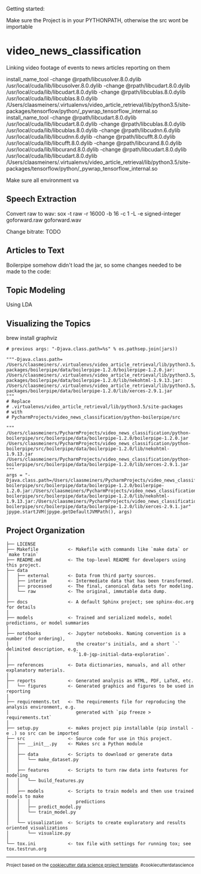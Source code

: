 
Getting started:

Make sure the Project is in your PYTHONPATH, otherwise the src wont be importable

video_news_classification
==============================

Linking video footage of events to news articles reporting on them

install_name_tool -change @rpath/libcusolver.8.0.dylib /usr/local/cuda/lib/libcusolver.8.0.dylib -change @rpath/libcudart.8.0.dylib /usr/local/cuda/lib/libcudart.8.0.dylib -change @rpath/libcublas.8.0.dylib /usr/local/cuda/lib/libcublas.8.0.dylib /Users/claasmeiners/.virtualenvs/video_article_retrieval/lib/python3.5/site-packages/tensorflow/python/_pywrap_tensorflow_internal.so
install_name_tool -change @rpath/libcudart.8.0.dylib /usr/local/cuda/lib/libcudart.8.0.dylib -change @rpath/libcublas.8.0.dylib /usr/local/cuda/lib/libcublas.8.0.dylib -change @rpath/libcudnn.6.dylib /usr/local/cuda/lib/libcudnn.6.dylib -change @rpath/libcufft.8.0.dylib /usr/local/cuda/lib/libcufft.8.0.dylib -change @rpath/libcurand.8.0.dylib /usr/local/cuda/lib/libcurand.8.0.dylib -change @rpath/libcudart.8.0.dylib /usr/local/cuda/lib/libcudart.8.0.dylib /Users/claasmeiners/.virtualenvs/video_article_retrieval/lib/python3.5/site-packages/tensorflow/python/_pywrap_tensorflow_internal.so

Make sure all environment va

Speech Extraction
-----------------

Convert raw to wav:
sox -t raw -r 16000 -b 16 -c 1 -L -e signed-integer goforward.raw goforward.wav

Change bitrate:
TODO

Articles to Text
----------------

Boilerpipe somehow didn't load the jar, so some changes needed to be made to the code:

Topic Modeling
--------------

Using LDA

Visualizing the Topics
----------------------

brew install graphviz

    # previous args: "-Djava.class.path=%s" % os.pathsep.join(jars))

    """-Djava.class.path=
    /Users/claasmeiners/.virtualenvs/video_article_retrieval/lib/python3.5/site-packages/boilerpipe/data/boilerpipe-1.2.0/boilerpipe-1.2.0.jar:
    /Users/claasmeiners/.virtualenvs/video_article_retrieval/lib/python3.5/site-packages/boilerpipe/data/boilerpipe-1.2.0/lib/nekohtml-1.9.13.jar:
    /Users/claasmeiners/.virtualenvs/video_article_retrieval/lib/python3.5/site-packages/boilerpipe/data/boilerpipe-1.2.0/lib/xerces-2.9.1.jar
    """
    # Replace
    # .virtualenvs/video_article_retrieval/lib/python3.5/site-packages
    # with
    # PycharmProjects/video_news_classification/python-boilerpipe/src

    """
    /Users/claasmeiners/PycharmProjects/video_news_classification/python-boilerpipe/src/boilerpipe/data/boilerpipe-1.2.0/boilerpipe-1.2.0.jar
    /Users/claasmeiners/PycharmProjects/video_news_classification/python-boilerpipe/src/boilerpipe/data/boilerpipe-1.2.0/lib/nekohtml-1.9.13.jar
    /Users/claasmeiners/PycharmProjects/video_news_classification/python-boilerpipe/src/boilerpipe/data/boilerpipe-1.2.0/lib/xerces-2.9.1.jar
    """
    args = "-Djava.class.path=/Users/claasmeiners/PycharmProjects/video_news_classification/python-boilerpipe/src/boilerpipe/data/boilerpipe-1.2.0/boilerpipe-1.2.0.jar:/Users/claasmeiners/PycharmProjects/video_news_classification/python-boilerpipe/src/boilerpipe/data/boilerpipe-1.2.0/lib/nekohtml-1.9.13.jar:/Users/claasmeiners/PycharmProjects/video_news_classification/python-boilerpipe/src/boilerpipe/data/boilerpipe-1.2.0/lib/xerces-2.9.1.jar"
    jpype.startJVM(jpype.getDefaultJVMPath(), args)

Project Organization
------------

    ├── LICENSE
    ├── Makefile           <- Makefile with commands like `make data` or `make train`
    ├── README.md          <- The top-level README for developers using this project.
    ├── data
    │   ├── external       <- Data from third party sources.
    │   ├── interim        <- Intermediate data that has been transformed.
    │   ├── processed      <- The final, canonical data sets for modeling.
    │   └── raw            <- The original, immutable data dump.
    │
    ├── docs               <- A default Sphinx project; see sphinx-doc.org for details
    │
    ├── models             <- Trained and serialized models, model predictions, or model summaries
    │
    ├── notebooks          <- Jupyter notebooks. Naming convention is a number (for ordering),
    │                         the creator's initials, and a short `-` delimited description, e.g.
    │                         `1.0-jqp-initial-data-exploration`.
    │
    ├── references         <- Data dictionaries, manuals, and all other explanatory materials.
    │
    ├── reports            <- Generated analysis as HTML, PDF, LaTeX, etc.
    │   └── figures        <- Generated graphics and figures to be used in reporting
    │
    ├── requirements.txt   <- The requirements file for reproducing the analysis environment, e.g.
    │                         generated with `pip freeze > requirements.txt`
    │
    ├── setup.py           <- makes project pip installable (pip install -e .) so src can be imported
    ├── src                <- Source code for use in this project.
    │   ├── __init__.py    <- Makes src a Python module
    │   │
    │   ├── data           <- Scripts to download or generate data
    │   │   └── make_dataset.py
    │   │
    │   ├── features       <- Scripts to turn raw data into features for modeling
    │   │   └── build_features.py
    │   │
    │   ├── models         <- Scripts to train models and then use trained models to make
    │   │   │                 predictions
    │   │   ├── predict_model.py
    │   │   └── train_model.py
    │   │
    │   └── visualization  <- Scripts to create exploratory and results oriented visualizations
    │       └── visualize.py
    │
    └── tox.ini            <- tox file with settings for running tox; see tox.testrun.org


--------

<p><small>Project based on the <a target="_blank" href="https://drivendata.github.io/cookiecutter-data-science/">cookiecutter data science project template</a>. #cookiecutterdatascience</small></p>
